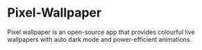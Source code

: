 # Pixel-Wallpaper
Pixel wallpaper is an open-source app that provides colourful live wallpapers with auto dark mode and power-efficient animations.
